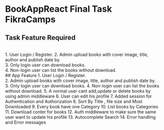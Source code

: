 # BookAppReact Final Task FikraCamps
## Task Feature Required
<br>
1. User Login / Register.
2. Admin upload books with cover image, title, author and publish date by.<br>
3. Only login user can download books.<br>
4. Non-login user can list the books without download.<br>
## App Feature 
1. User Login / Register.<br>
2. Admin upload books with cover image, title, author and publish date by.
3. Only login user can download books.
4. Non-login user can list the books without download.
5. A normal user cant add,update or delete books by using admin middleware
6. User can edit his profile 
7. Added session for Authentication and Authorization
8. Sort By Title , file size and  Most Downloaded
9. Every book have one Category
10. List books by Categories
11. Download conter for books 
12. Auth middleware to make sure the same user want to update his profile 
13. Autocomplete Search
14. Error handling and  Error messages
